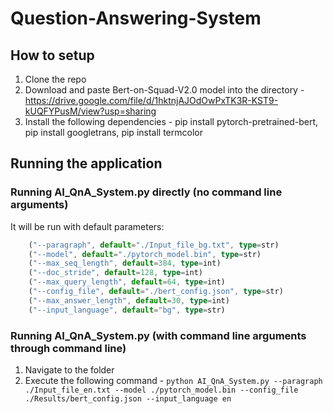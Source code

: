 # Question-Answering-System

## How to setup

1. Clone the repo
2. Download and paste Bert-on-Squad-V2.0 model into the directory - https://drive.google.com/file/d/1hktnjAJOdOwPxTK3R-KST9-kUQFYPusM/view?usp=sharing
3. Install the following dependencies - pip install pytorch-pretrained-bert, pip install googletrans, pip install termcolor

## Running the application

### Running AI_QnA_System.py directly (no command line arguments)
It will be run with default parameters:
```typescript
    ("--paragraph", default="./Input_file_bg.txt", type=str)
    ("--model", default="./pytorch_model.bin", type=str)
    ("--max_seq_length", default=384, type=int)
    ("--doc_stride", default=128, type=int)
    ("--max_query_length", default=64, type=int)
    ("--config_file", default="./bert_config.json", type=str)
    ("--max_answer_length", default=30, type=int)
    ("--input_language", default="bg", type=str)
```
    
    
### Running AI_QnA_System.py (with command line arguments through command line)
1. Navigate to the folder
2. Execute the following command - ``` python AI_QnA_System.py --paragraph ./Input_file_en.txt --model ./pytorch_model.bin --config_file ./Results/bert_config.json --input_language en ```


